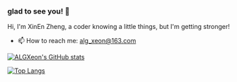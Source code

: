 ### glad to see you! 👋

<!--
**ALGXeon/ALGXeon** is a ✨ _special_ ✨ repository because its `README.md` (this file) appears on your GitHub profile.

Here are some ideas to get you started:

- 🔭 I’m currently working on ...
- 🌱 I’m currently learning ...
- 👯 I’m looking to collaborate on ...
- 🤔 I’m looking for help with ...
- 💬 Ask me about ...
- 📫 How to reach me: ...
- 😄 Pronouns: ...
- ⚡ Fun fact: ...
-->

Hi, I'm XinEn Zheng, a coder knowing a little things, but I'm getting stronger! 

- 📫 How to reach me: alg_xeon@163.com


[![ALGXeon's GitHub stats](https://github-readme-stats.vercel.app/api?username=ALGXeon)](https://github.com/anuraghazra/github-readme-stats)

[![Top Langs](https://github-readme-stats.vercel.app/api/top-langs/?username=ALGXeon)](https://github.com/anuraghazra/github-readme-stats)
